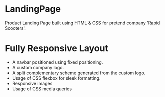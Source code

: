 # LandingPage
Product Landing Page built using HTML &amp; CSS for pretend company 'Rapid Scooters'.

# Fully Responsive Layout
* A navbar positioned using fixed positioning.
* A custom company logo.
* A split complementary scheme generated from the custom logo.
* Usage of CSS flexbox for sleek formatting.
* Responsive images
* Usage of CSS media queries
